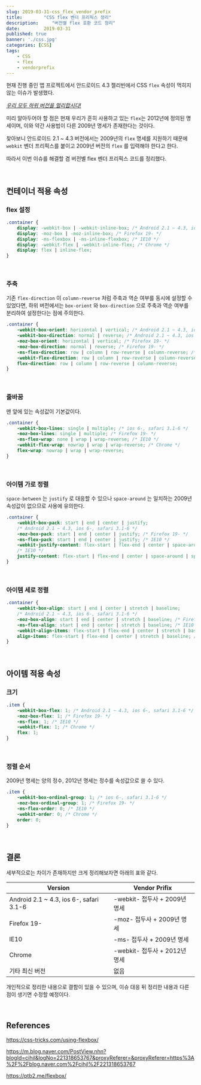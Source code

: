 ```yaml
---
slug: 2019-03-31-css_flex_vendor_prefix
title:        "CSS flex 벤더 프리픽스 정리"
description:     "버전별 flex 호환 코드 정리"
date:         2019-03-31
published: true
banner: './css.jpg'
categories: [CSS]
tags:
    - CSS
    - flex
    - vendorprefix
---
```




현재 진행 중인 앱 프로젝트에서 안드로이드 4.3 젤리빈에서 CSS `flex` 속성이 먹히지 않는 이슈가 발생했다.  

<u>*우리 모두 하위 버전을 멀리합시다!*</u>

미리 알아두어야 할 점은 현재 우리가 흔히 사용하고 있는 `flex`는 2012년에 정의된 명세이며, 이와 약간 사용법이 다른 2009년 명세가 존재한다는 것이다.

찾아보니 안드로이드 2.1 ~ 4.3 버전에서는 2009년의 `flex` 명세를 지원하기 때문에 `webkit` 벤더 프리픽스를 붙이고 2009년 버전의 `flex` 를 입력해야 한다고 한다.

따라서 이번 이슈를 해결할 겸 버전별 flex 벤더 프리픽스 코드를 정리했다.

<br>

## 컨테이너 적용 속성

### flex 설정

```css
.container {
    display: -webkit-box | -webkit-inline-box; /* Android 2.1 ~ 4.3, ios 6-, safari 3.1-6 */
    display: -moz-box | -moz-inline-box; /* Firefox 19- */
    display: -ms-flexbox | -ms-inline-flexbox; /* IE10 */
    display: -webkit-flex | -webkit-inline-flex; /* Chrome */
    display: flex | inline-flex;
}
```

<br>


### 주축

기존 `flex-direction` 이 `column-reverse` 처럼 주축과 역순 여부를 동시에 설정할 수 있었다면, 하위 버전에서는 `box-orient` 와 `box-direction` 으로 주축과 역순 여부를 분리하여 설정한다는 점에 주의한다.

```css
.container {
    -webkit-box-orient: horizontal | vertical; /* Android 2.1 ~ 4.3, ios 6-, safari 3.1-6 */
    -webkit-box-direction: normal | reverse; /* Android 2.1 ~ 4.3, ios 6-, safari 3.1-6 */
    -moz-box-orient: horizontal | vertical; /* Firefox 19- */
    -moz-box-direction: normal | reverse; /* Firefox 19- */
    -ms-flex-direction: row | column | row-reverse | column-reverse; /* IE10 */
    -webkit-flex-direction: row | column | row-reverse | column-reverse; /* Chrome */
    flex-direction: row | column | row-reverse | column-reverse;
}
```

<br>

### 줄바꿈

맨 앞에 있는 속성값이 기본값이다.

```css
.container {
    -webkit-box-lines: single | multiple; /* ios 6-, safari 3.1-6 */
    -moz-box-lines: single | multiple; /* Firefox 19- */
    -ms-flex-wrap: none | wrap | wrap-reverse; /* IE10 */
    -webkit-flex-wrap: nowrap | wrap | wrap-reverse; /* Chrome */
    flex-wrap: nowrap | wrap | wrap-reverse;
}
```

<br>

### 아이템 가로 정렬

 `space-between` 는 `justify` 로 대응할 수 있으나  `space-around` 는 일치하는 2009년 속성값이 없으므로 사용에 유의한다.

```css
.container {
    -webkit-box-pack: start | end | center | justify;
    /* Android 2.1 ~ 4.3, ios 6-, safari 3.1-6 */
    -moz-box-pack: start | end | center | justify; /* Firefox 19- */
    -ms-flex-pack: start | end | center | justify; /* IE10 */
    -webkit-justify-content: flex-start | flex-end | center | space-around | space-between;
    /* IE10 */
    justify-content: flex-start | flex-end | center | space-around | space-between; /* Chrome */
}
```

<br>

### 아이템 세로 정렬

```css
.container {
    -webkit-box-align: start | end | center | stretch | baseline;
    /* Android 2.1 ~ 4.3, ios 6-, safari 3.1-6 */
    -moz-box-align: start | end | center | stretch | baseline; /* Firefox 19- */
    -ms-flex-align: start | end | center | stretch | baseline; /* IE10 */
    -webkit-align-items: flex-start | flex-end | center | stretch | baseline; /* IE10 */
    align-items: flex-start | flex-end | center | stretch | baseline; /* Chrome */
}
```

<br>

## 아이템 적용 속성

### 크기

```css
.item {
    -webkit-box-flex: 1; /* Android 2.1 ~ 4.3, ios 6-, safari 3.1-6 */
    -moz-box-flex: 1; /* Firefox 19- */
    -ms-flex: 1; /* IE10 */
    -webkit-flex: 1; /* Chrome */
   	flex: 1;
}
```

<br>

### 정렬 순서

2009년 명세는 양의 정수, 2012년 명세는 정수를 속성값으로 쓸 수 있다.

```css
.item {
	-webkit-box-ordinal-group: 1; /* ios 6-, safari 3.1-6 */
	-moz-box-ordinal-group: 1; /* Firefox 19- */
	-ms-flex-order: 0; /* IE10 */
	-webkit-order: 0; /* Chrome */
	order: 0;
}
```

<br>

## 결론

세부적으로는 차이가 존재하지만 크게 정리해보자면 아래의 표와 같다.


| Version                                 | Vendor Prifix                 |
| --------------------------------------- | ----------------------------- |
| Android 2.1 ~ 4.3, ios 6-, safari 3.1-6 | -webkit- 접두사 + 2009년 명세 |
| Firefox 19-                             | -moz- 접두사 + 2009년 명세    |
| IE10                                    | -ms- 접두사 + 2009년 명세     |
| Chrome                                  | -webkit- 접두사 + 2012년 명세 |
| 기타 최신 버전                          | 없음                          |

개인적으로 정리한 내용으로 결함이 있을 수 있으며, 이슈 대응 뒤 정리한 내용과 다른 점이 생기면 수정할 예정이다.

<br>

## References

<https://css-tricks.com/using-flexbox/> 

<https://m.blog.naver.com/PostView.nhn?blogId=cihjl&logNo=221318653767&proxyReferer=&proxyReferer=https%3A%2F%2Fblog.naver.com%2Fcihjl%2F221318653767> 

<https://ptb2.me/flexbox/> 